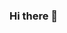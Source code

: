 ### Hi there 👋

<!--
**SeungkeyMouse/SeungkeyMouse** is a ✨ _special_ ✨ repository because its `README.md` (this file) appears on your GitHub profile.


Here are some ideas to get you started:
[![solved.ac tier](http://mazassumnida.wtf/api/generate_badge?boj={ksg19980})](https://solved.ac/{ksg19980})
[![solved.ac tier](http://mazassumnida.wtf/api/v2/generate_badge?boj={ksg19980})](https://solved.ac/{ksg19980})
[![solved.ac tier](http://mazassumnida.wtf/api/mini/generate_badge?boj={ksg19980})](https://solved.ac/{ksg19980})

- 🔭 I’m currently working on ...
- 🌱 I’m currently learning ...
- 👯 I’m looking to collaborate on ...
- 🤔 I’m looking for help with ...
- 💬 Ask me about ...
- 📫 How to reach me: ...
- 😄 Pronouns: ...
- ⚡ Fun fact: ...
-->
